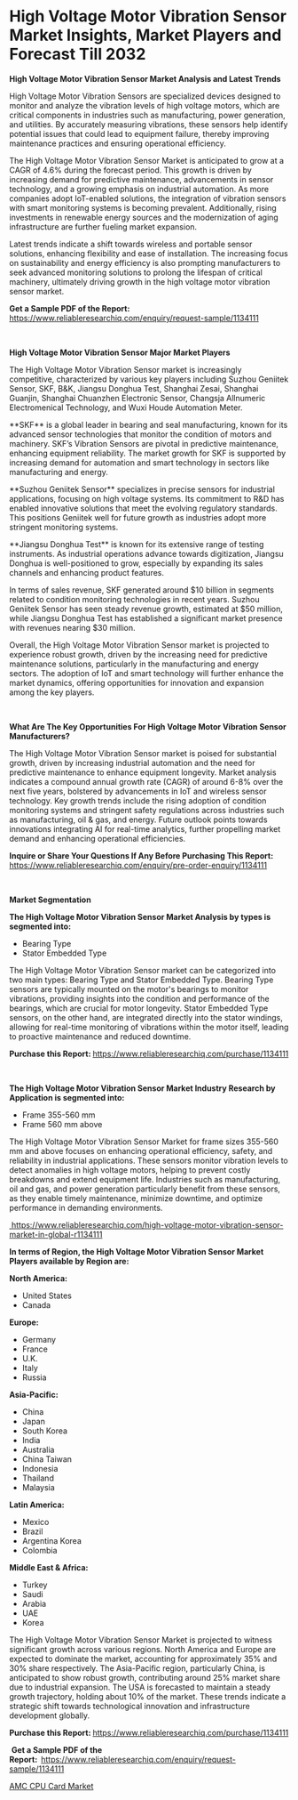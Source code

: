 <p><h1>High Voltage Motor Vibration Sensor Market Insights, Market Players and Forecast Till 2032</h1></p><p><strong>High Voltage Motor Vibration Sensor Market Analysis and Latest Trends</strong></p>
<p><p>High Voltage Motor Vibration Sensors are specialized devices designed to monitor and analyze the vibration levels of high voltage motors, which are critical components in industries such as manufacturing, power generation, and utilities. By accurately measuring vibrations, these sensors help identify potential issues that could lead to equipment failure, thereby improving maintenance practices and ensuring operational efficiency.</p><p>The High Voltage Motor Vibration Sensor Market is anticipated to grow at a CAGR of 4.6% during the forecast period. This growth is driven by increasing demand for predictive maintenance, advancements in sensor technology, and a growing emphasis on industrial automation. As more companies adopt IoT-enabled solutions, the integration of vibration sensors with smart monitoring systems is becoming prevalent. Additionally, rising investments in renewable energy sources and the modernization of aging infrastructure are further fueling market expansion.</p><p>Latest trends indicate a shift towards wireless and portable sensor solutions, enhancing flexibility and ease of installation. The increasing focus on sustainability and energy efficiency is also prompting manufacturers to seek advanced monitoring solutions to prolong the lifespan of critical machinery, ultimately driving growth in the high voltage motor vibration sensor market.</p></p>
<p><strong>Get a Sample PDF of the Report:&nbsp;</strong> <a href="https://www.reliableresearchiq.com/enquiry/request-sample/1134111?utm_campaign=3461&utm_medium=2&utm_source=Github&utm_content=ia&utm_term=25032025&utm_id=high-voltage-motor-vibration-sensor">https://www.reliableresearchiq.com/enquiry/request-sample/1134111</a></p>
<p>&nbsp;</p>
<p><strong>High Voltage Motor Vibration Sensor Major Market Players</strong></p>
<p><p>The High Voltage Motor Vibration Sensor market is increasingly competitive, characterized by various key players including Suzhou Geniitek Sensor, SKF, B&K, Jiangsu Donghua Test, Shanghai Zesai, Shanghai Guanjin, Shanghai Chuanzhen Electronic Sensor, Changsja Allnumeric Electromenical Technology, and Wuxi Houde Automation Meter.</p><p>**SKF** is a global leader in bearing and seal manufacturing, known for its advanced sensor technologies that monitor the condition of motors and machinery. SKF’s Vibration Sensors are pivotal in predictive maintenance, enhancing equipment reliability. The market growth for SKF is supported by increasing demand for automation and smart technology in sectors like manufacturing and energy.</p><p>**Suzhou Geniitek Sensor** specializes in precise sensors for industrial applications, focusing on high voltage systems. Its commitment to R&D has enabled innovative solutions that meet the evolving regulatory standards. This positions Geniitek well for future growth as industries adopt more stringent monitoring systems.</p><p>**Jiangsu Donghua Test** is known for its extensive range of testing instruments. As industrial operations advance towards digitization, Jiangsu Donghua is well-positioned to grow, especially by expanding its sales channels and enhancing product features.</p><p>In terms of sales revenue, SKF generated around $10 billion in segments related to condition monitoring technologies in recent years. Suzhou Geniitek Sensor has seen steady revenue growth, estimated at $50 million, while Jiangsu Donghua Test has established a significant market presence with revenues nearing $30 million.</p><p>Overall, the High Voltage Motor Vibration Sensor market is projected to experience robust growth, driven by the increasing need for predictive maintenance solutions, particularly in the manufacturing and energy sectors. The adoption of IoT and smart technology will further enhance the market dynamics, offering opportunities for innovation and expansion among the key players.</p></p>
<p>&nbsp;</p>
<p><strong>What Are The Key Opportunities For High Voltage Motor Vibration Sensor Manufacturers?</strong></p>
<p><p>The High Voltage Motor Vibration Sensor market is poised for substantial growth, driven by increasing industrial automation and the need for predictive maintenance to enhance equipment longevity. Market analysis indicates a compound annual growth rate (CAGR) of around 6-8% over the next five years, bolstered by advancements in IoT and wireless sensor technology. Key growth trends include the rising adoption of condition monitoring systems and stringent safety regulations across industries such as manufacturing, oil & gas, and energy. Future outlook points towards innovations integrating AI for real-time analytics, further propelling market demand and enhancing operational efficiencies.</p></p>
<p><strong>Inquire or Share Your Questions If Any Before Purchasing This Report:</strong> <a href="https://www.reliableresearchiq.com/enquiry/pre-order-enquiry/1134111?utm_campaign=3461&utm_medium=2&utm_source=Github&utm_content=ia&utm_term=25032025&utm_id=high-voltage-motor-vibration-sensor">https://www.reliableresearchiq.com/enquiry/pre-order-enquiry/1134111</a></p>
<p>&nbsp;</p>
<p><strong>Market Segmentation</strong></p>
<p><strong>The High Voltage Motor Vibration Sensor Market Analysis by types is segmented into:</strong></p>
<p><ul><li>Bearing Type</li><li>Stator Embedded Type</li></ul></p>
<p><p>The High Voltage Motor Vibration Sensor market can be categorized into two main types: Bearing Type and Stator Embedded Type. Bearing Type sensors are typically mounted on the motor's bearings to monitor vibrations, providing insights into the condition and performance of the bearings, which are crucial for motor longevity. Stator Embedded Type sensors, on the other hand, are integrated directly into the stator windings, allowing for real-time monitoring of vibrations within the motor itself, leading to proactive maintenance and reduced downtime.</p></p>
<p><strong>Purchase this Report:&nbsp;</strong><a href="https://www.reliableresearchiq.com/purchase/1134111?utm_campaign=3461&utm_medium=2&utm_source=Github&utm_content=ia&utm_term=25032025&utm_id=high-voltage-motor-vibration-sensor">https://www.reliableresearchiq.com/purchase/1134111</a></p>
<p>&nbsp;</p>
<p><strong>The High Voltage Motor Vibration Sensor Market Industry Research by Application is segmented into:</strong></p>
<p><ul><li>Frame 355-560 mm</li><li>Frame 560 mm above</li></ul></p>
<p><p>The High Voltage Motor Vibration Sensor Market for frame sizes 355-560 mm and above focuses on enhancing operational efficiency, safety, and reliability in industrial applications. These sensors monitor vibration levels to detect anomalies in high voltage motors, helping to prevent costly breakdowns and extend equipment life. Industries such as manufacturing, oil and gas, and power generation particularly benefit from these sensors, as they enable timely maintenance, minimize downtime, and optimize performance in demanding environments.</p></p>
<p><a href="https://www.reliableresearchiq.com/high-voltage-motor-vibration-sensor-market-in-global-r1134111?utm_campaign=3461&utm_medium=2&utm_source=Github&utm_content=ia&utm_term=25032025&utm_id=high-voltage-motor-vibration-sensor">&nbsp;https://www.reliableresearchiq.com/high-voltage-motor-vibration-sensor-market-in-global-r1134111</a></p>
<p><strong>In terms of Region, the High Voltage Motor Vibration Sensor Market Players available by Region are:</strong></p>
<p>
    <p> <strong> North America: </strong>
        <ul>
            <li>United States</li>
            <li>Canada</li>
        </ul>
        </p> 
    <p> <strong> Europe: </strong>
        <ul>
            <li>Germany</li>
            <li>France</li>
            <li>U.K.</li>
            <li>Italy</li>
            <li>Russia</li>
        </ul>
        </p> 
    <p> <strong> Asia-Pacific: </strong>
        <ul>
            <li>China</li>
            <li>Japan</li>
            <li>South Korea</li>
            <li>India</li>
            <li>Australia</li>
            <li>China Taiwan</li>
            <li>Indonesia</li>
            <li>Thailand</li>
            <li>Malaysia</li>
        </ul>
        </p> 
    <p> <strong> Latin America: </strong>
        <ul>
            <li>Mexico</li>
            <li>Brazil</li>
            <li>Argentina Korea</li>
            <li>Colombia</li>
        </ul>
        </p> 
    <p> <strong> Middle East & Africa: </strong>
        <ul>
            <li>Turkey</li>
            <li>Saudi</li>
            <li>Arabia</li>
            <li>UAE</li>
            <li>Korea</li>
        </ul>
    </p>
    </p>
<p><p>The High Voltage Motor Vibration Sensor Market is projected to witness significant growth across various regions. North America and Europe are expected to dominate the market, accounting for approximately 35% and 30% share respectively. The Asia-Pacific region, particularly China, is anticipated to show robust growth, contributing around 25% market share due to industrial expansion. The USA is forecasted to maintain a steady growth trajectory, holding about 10% of the market. These trends indicate a strategic shift towards technological innovation and infrastructure development globally.</p></p>
<p><strong>Purchase this Report: </strong><a href="https://www.reliableresearchiq.com/purchase/1134111?utm_campaign=3461&utm_medium=2&utm_source=Github&utm_content=ia&utm_term=25032025&utm_id=high-voltage-motor-vibration-sensor">https://www.reliableresearchiq.com/purchase/1134111</a></p>
<p>&nbsp;<strong>Get a Sample PDF of the Report:&nbsp;&nbsp;</strong><a href="https://www.reliableresearchiq.com/enquiry/request-sample/1134111?utm_campaign=3461&utm_medium=2&utm_source=Github&utm_content=ia&utm_term=25032025&utm_id=high-voltage-motor-vibration-sensor">https://www.reliableresearchiq.com/enquiry/request-sample/1134111</a></p>
<p><strong></strong></p>
<p><p><a href="https://github.com/kukolkasimo5/Market-Research-Report-List-1/blob/main/amc-cpu-card-market.md?utm_campaign=3461&utm_medium=2&utm_source=Github&utm_content=ia&utm_term=25032025&utm_id=high-voltage-motor-vibration-sensor">AMC CPU Card Market</a></p></p>